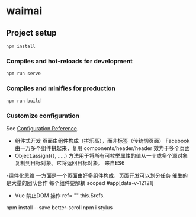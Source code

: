 # waimai

## Project setup
```
npm install
```

### Compiles and hot-reloads for development
```
npm run serve
```

### Compiles and minifies for production
```
npm run build
```

### Customize configuration
See [Configuration Reference](https://cli.vuejs.org/config/).


- 组件式开发
页面由组件构成（拼乐高），而非标签（传统切页面）
Facebook 由一万多个组件拼起来，复用
components/header/header 效力于多个页面
- Object.assign({}, .....)   方法用于将所有可枚举属性的值从一个或多个源对象复制到目标对象。它将返回目标对象。
来自ES6

-组件化思维
    一方面是一个页面由好多组件构成，页面开发可以划分任务
    催生的是大量的团队合作
    每个组件要解耦 
    scoped
    #app[data-v-12121]
- Vue 禁止DOM 操作
    ref= ""
    this.$refs.

npm install --save better-scroll
 npm i   stylus  
